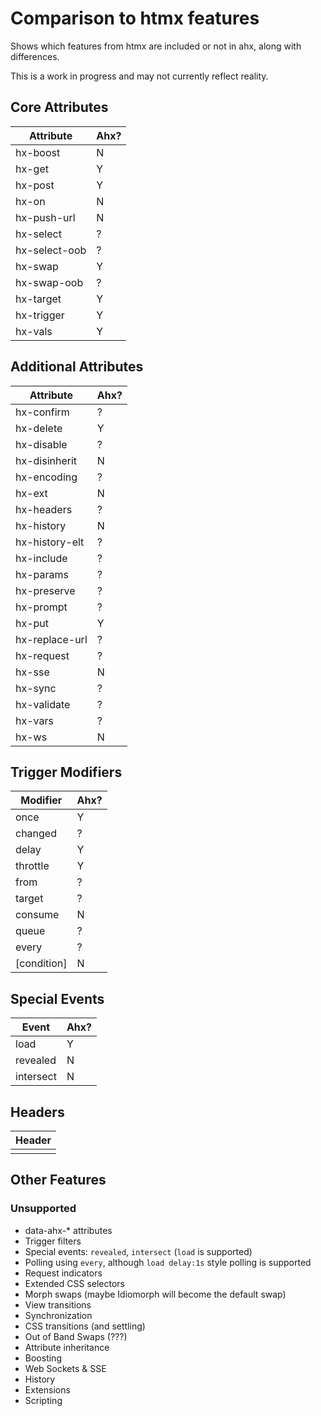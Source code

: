 # Comparison to htmx features

Shows which features from htmx are included or not in ahx, along with
differences.

This is a work in progress and may not currently reflect reality.

## Core Attributes

| Attribute     | Ahx? |
| ------------- | ---- |
| hx-boost      | N    |
| hx-get        | Y    |
| hx-post       | Y    |
| hx-on         | N    |
| hx-push-url   | N    |
| hx-select     | ?    |
| hx-select-oob | ?    |
| hx-swap       | Y    |
| hx-swap-oob   | ?    |
| hx-target     | Y    |
| hx-trigger    | Y    |
| hx-vals       | Y    |

## Additional Attributes

| Attribute      | Ahx? |
| -------------- | ---- |
| hx-confirm     | ?    |
| hx-delete      | Y    |
| hx-disable     | ?    |
| hx-disinherit  | N    |
| hx-encoding    | ?    |
| hx-ext         | N    |
| hx-headers     | ?    |
| hx-history     | N    |
| hx-history-elt | ?    |
| hx-include     | ?    |
| hx-params      | ?    |
| hx-preserve    | ?    |
| hx-prompt      | ?    |
| hx-put         | Y    |
| hx-replace-url | ?    |
| hx-request     | ?    |
| hx-sse         | N    |
| hx-sync        | ?    |
| hx-validate    | ?    |
| hx-vars        | ?    |
| hx-ws          | N    |

## Trigger Modifiers

| Modifier    | Ahx? |
| ----------- | ---- |
| once        | Y    |
| changed     | ?    |
| delay       | Y    |
| throttle    | Y    |
| from        | ?    |
| target      | ?    |
| consume     | N    |
| queue       | ?    |
| every       | ?    |
| [condition] | N    |

## Special Events

| Event     | Ahx? |
| --------- | ---- |
| load      | Y    |
| revealed  | N    |
| intersect | N    |

## Headers

| Header |
| ------ |
|        |

## Other Features

### Unsupported

- data-ahx-* attributes
- Trigger filters
- Special events: `revealed`, `intersect` (`load` is supported)
- Polling using `every`, although `load delay:1s` style polling is supported
- Request indicators
- Extended CSS selectors
- Morph swaps (maybe Idiomorph will become the default swap)
- View transitions
- Synchronization
- CSS transitions (and settling)
- Out of Band Swaps (???)
- Attribute inheritance
- Boosting
- Web Sockets & SSE
- History
- Extensions
- Scripting
